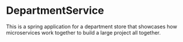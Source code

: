 # DepartmentService
This is a spring application for  a department store that showcases how microservices work together to build a large project all together.
